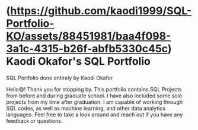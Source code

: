 # (https://github.com/kaodi1999/SQL-Portfolio-KO/assets/88451981/baa4f098-3a1c-4315-b26f-abfb5330c45c) Kaodi Okafor's SQL Portfolio
SQL Portfolio done entirely by Kaodi Okafor

Hello😄! Thank you for stopping by. This portfolio contains SQL Projects from before and during graduate school. I have also included some solo projects from my time after graduation. I am capable of working through SQL codes, as well as machine learning, and other data analytics languages. Feel free to take a look around and reach out if you have any feedback or questions.
